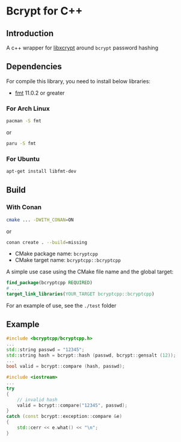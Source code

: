# Bcrypt for C++

## Introduction
A c++ wrapper for [libxcrypt](https://github.com/besser82/libxcrypt) around ```bcrypt``` password hashing
## Dependencies
For compile this library, you need to install below libraries:
- [fmt](https://github.com/fmtlib/fmt) 11.0.2 or greater

### For Arch Linux
```bash
pacman -S fmt
```

or

```bash
paru -S fmt
```

### For Ubuntu
```bash
apt-get install libfmt-dev
```

## Build

### With Conan
```bash
cmake ... -DWITH_CONAN=ON
```

or 

```bash
conan create . --build=missing
```

- CMake package name: ```bcryptcpp```
- CMake target name: ```bcryptcpp::bcryptcpp```

A simple use case using the CMake file name and the global target:

```cmake
find_package(bcryptcpp REQUIRED)
# ...
target_link_libraries(YOUR_TARGET bcryptcpp::bcryptcpp)
```

For an example of use, see the ```./test``` folder

## Example

```c++
#include <bcryptcpp/bcryptcpp.h>
...
std::string passwd = "12345";
std::string hash = bcrypt::hash (passwd, bcrypt::gensalt (12));
...
bool valid = bcrypt::compare (hash, passwd);
```

```c++
#include <iostream>
...
try 
{
    // invalid hash
    valid = bcrypt::compare("12345", passwd);
}
catch (const bcrypt::exception::compare &e) 
{
    std::cerr << e.what() << "\n";
}
```